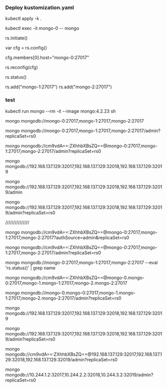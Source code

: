 ### Deploy  kustomization.yaml 

kubectl apply -k .

kubectl exec -it mongo-0 -- mongo

rs.initiate()

 var cfg = rs.config()

 cfg.members[0].host="mongo-0:27017"

 rs.reconfig(cfg)

  rs.status()

  rs.add("mongo-1:27017")
  rs.add("mongo-2:27017")

### test

kubectl run mongo --rm -it --image mongo:4.2.23 sh

mongo mongodb://mongo-0:27017,mongo-1:27017,mongo-2:27017


mongo mongodb://mongo-0:27017,mongo-1:27017,mongo-2:27017/admin?replicaSet=rs0


mongo mongodb://cm9vdA==:ZXhhbXBsZQ==@mongo-0:27017,mongo-1:27017,mongo-2:27017/admin?replicaSet=rs0


mongo mongodb://192.168.137.129:32017,192.168.137.129:32018,192.168.137.129:32019

mongo mongodb://192.168.137.129:32017,192.168.137.129:32018,192.168.137.129:32019/admin


mongo mongodb://192.168.137.129:32017,192.168.137.129:32018,192.168.137.129:32019/admin?replicaSet=rs0


///////////////

mongo mongodb://cm9vdA==:ZXhhbXBsZQ==@mongo-0:27017,mongo-1:27017,mongo-2:27017?authSource=admin&replicaSet=rs0

mongo mongodb://cm9vdA==:ZXhhbXBsZQ==@mongo-0:27017,mongo-1:27017,mongo-2:27017/admin?replicaSet=rs0

mongo mongodb://mongo-0:27017,mongo-1:27017,mongo-2:27017 --eval 'rs.status()' | grep name

mongo mongodb://cm9vdA==:ZXhhbXBsZQ==@mongo-0.mongo-0:27017,mongo-1.mongo-1:27017,mongo-2.mongo-2:27017

mongo mongodb://mongo-0.mongo-0:27017,mongo-1.mongo-1:27017,mongo-2.mongo-2:27017/admin?replicaSet=rs0

mongo mongodb://192.168.137.129:32017,192.168.137.129:32018,192.168.137.129:32019


mongo mongodb://192.168.137.129:32017,192.168.137.129:32018,192.168.137.129:32019/admin?replicaSet=rs0



mongo mongodb://cm9vdA==:ZXhhbXBsZQ==@192.168.137.129:32017,192.168.137.129:32018,192.168.137.129:32019/admin?replicaSet=rs0



mongo mongodb://10.244.1.2:32017,10.244.2.2:32018,10.244.3.2:32019/admin?replicaSet=rs0
